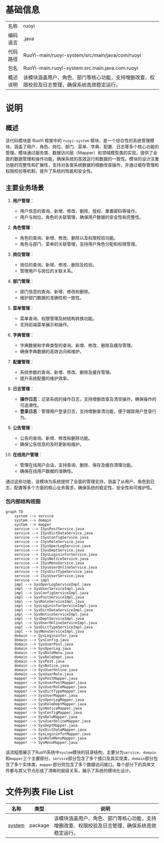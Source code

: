 # 基础信息

|      |      |
|------|------|
| 名称 | ruoyi |
| 编码语言 | .java |
| 代码路径 | RuoYi-main/ruoyi-system/src/main/java/com/ruoyi |
| 包名 | RuoYi-main.ruoyi-system.src.main.java.com.ruoyi |
| 概述说明 | 该模块涵盖用户、角色、部门等核心功能，支持增删改查、权限校验及日志管理，确保系统高效稳定运行。 |

# 说明

## 概述

该代码模块是 RuoYi 框架中的 `ruoyi-system` 模块，是一个综合性的系统管理模块，涵盖了用户、角色、岗位、部门、菜单、字典、配置、日志等多个核心功能的管理。模块通过服务类、数据访问层（Mapper）和领域模型类的实现，提供了全面的数据管理和操作功能，确保系统的高效运行和数据的一致性。模块的设计注重功能的完整性和扩展性，支持对各类系统数据的增删改查操作，并通过缓存管理和权限校验等机制，提升了系统的性能和安全性。

## 主要业务场景

1. **用户管理**：
   - 用户信息的查询、新增、修改、删除、授权、重置密码等操作。
   - 用户与岗位、角色的关联管理，确保用户数据的安全性和完整性。

2. **角色管理**：
   - 角色的查询、新增、修改、删除以及权限校验功能。
   - 角色与部门、菜单的关联管理，支持用户角色分配和权限管理。

3. **岗位管理**：
   - 岗位的查询、新增、修改、删除及校验。
   - 管理用户与岗位的关联关系。

4. **部门管理**：
   - 部门信息的查询、新增、修改和删除。
   - 维护部门数据的准确性和一致性。

5. **菜单管理**：
   - 菜单查询、权限管理及树结构转换功能。
   - 支持前端菜单展示和操作。

6. **字典管理**：
   - 字典数据和字典类型的查询、新增、修改、删除及缓存管理。
   - 确保字典数据的高效访问和维护。

7. **配置管理**：
   - 系统参数的查询、新增、修改、删除及缓存管理。
   - 提升系统配置的维护效率。

8. **日志管理**：
   - **操作日志**：记录系统的操作日志，支持增删改查及清空操作，确保操作的可追溯性。
   - **登录日志**：管理用户登录日志，支持增删查清功能，便于跟踪用户登录行为。

9. **公告管理**：
   - 公告的查询、新增、修改和删除功能。
   - 确保公告信息的及时更新和维护。

10. **在线用户管理**：
    - 管理在线用户会话，支持查询、删除、保存及缓存清理功能。
    - 确保在线用户数据的准确性。

通过这些功能，该模块为系统提供了全面的管理支持，涵盖了从用户、角色到日志、配置等多个方面的核心业务需求，确保系统的稳定性、安全性和可维护性。


### 包内部结构视图

```mermaid
graph TD
    system --> service
    system --> domain
    system --> mapper
    service --> ISysPostService.java
    service --> ISysDictDataService.java
    service --> ISysConfigService.java
    service --> ISysRoleService.java
    service --> ISysOperLogService.java
    service --> ISysDeptService.java
    service --> ISysLogininforService.java
    service --> ISysNoticeService.java
    service --> ISysMenuService.java
    service --> ISysUserOnlineService.java
    service --> ISysDictTypeService.java
    service --> ISysUserService.java
    service --> impl
    impl --> SysOperLogServiceImpl.java
    impl --> SysUserServiceImpl.java
    impl --> SysConfigServiceImpl.java
    impl --> SysPostServiceImpl.java
    impl --> SysRoleServiceImpl.java
    impl --> SysLogininforServiceImpl.java
    impl --> SysDictDataServiceImpl.java
    impl --> SysNoticeServiceImpl.java
    impl --> SysDeptServiceImpl.java
    impl --> SysUserOnlineServiceImpl.java
    impl --> SysDictTypeServiceImpl.java
    impl --> SysMenuServiceImpl.java
    domain --> SysLogininfor.java
    domain --> SysConfig.java
    domain --> SysUserPost.java
    domain --> SysOperLog.java
    domain --> SysRoleMenu.java
    domain --> SysRoleDept.java
    domain --> SysPost.java
    domain --> SysNotice.java
    domain --> SysUserOnline.java
    domain --> SysUserRole.java
    mapper --> SysPostMapper.java
    mapper --> SysUserPostMapper.java
    mapper --> SysUserRoleMapper.java
    mapper --> SysDictTypeMapper.java
    mapper --> SysUserMapper.java
    mapper --> SysOperLogMapper.java
    mapper --> SysRoleDeptMapper.java
    mapper --> SysNoticeMapper.java
    mapper --> SysConfigMapper.java
    mapper --> SysRoleMapper.java
    mapper --> SysUserOnlineMapper.java
    mapper --> SysDeptMapper.java
    mapper --> SysDictDataMapper.java
    mapper --> SysLogininforMapper.java
    mapper --> SysRoleMenuMapper.java
    mapper --> SysMenuMapper.java
```

该流程图展示了RuoYi系统中`system`模块的目录结构，主要分为`service`、`domain`和`mapper`三个主要部分。`service`部分包含了多个接口及其实现类，`domain`部分包含了多个实体类，`mapper`部分则包含了多个数据访问接口。每个部分下的具体文件都与其父节点形成了清晰的层级关系，展示了系统的模块化设计。

# 文件列表 File List

| 名称   | 类型  | 说明 |
|-------|------|-------------|
| [system](system/_module.md) | package | 该模块涵盖用户、角色、部门等核心功能，支持增删改查、权限校验及日志管理，确保系统高效稳定运行。 |


